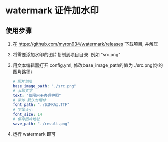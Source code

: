 # watermark 证件加水印

## 使用步骤

1. 在 https://github.com/myron934/watermark/releases 下载项目, 并解压

2. 将需要添加水印的图片复制到项目目录. 例如 "src.png"

3. 用文本编辑器打开 config.yml, 修改base_image_path的值为 ./src.png(你的图片路径)

   ```yaml
   # 照片地址
   base_image_path: "./src.png"
   # 水印文字
   text: "仅限用于办理护照"
   # 字体 默认为楷体
   font_path: "./SIMKAI.TTF"
   # 字体大小
   font_size: 14
   # 保存图片地址
   save_path: "./result.png"
   
   ```

4. 运行 watermark 即可

